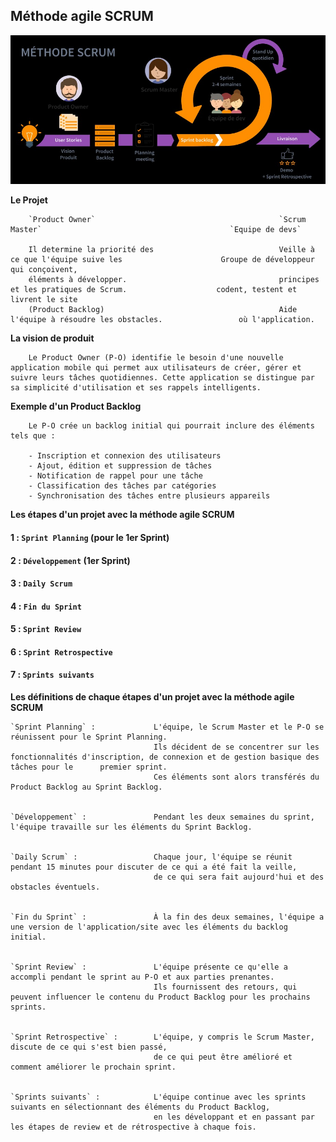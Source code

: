 ## Méthode agile SCRUM

![](/imgs/SCRUM.jpg)

**Le Projet**

        `Product Owner`                                         `Scrum Master`                                          `Equipe de devs`

        Il determine la priorité des                            Veille à ce que l'équipe suive les                      Groupe de développeur qui conçoivent,
        éléments à développer.                                  principes et les pratiques de Scrum.                    codent, testent et livrent le site
        (Product Backlog)                                       Aide l'équipe à résoudre les obstacles.                 où l'application.


**La vision de produit**

        Le Product Owner (P-O) identifie le besoin d'une nouvelle application mobile qui permet aux utilisateurs de créer, gérer et suivre leurs tâches quotidiennes. Cette application se distingue par sa simplicité d'utilisation et ses rappels intelligents.

**Exemple d'un Product Backlog**

        Le P-O crée un backlog initial qui pourrait inclure des éléments tels que :

        - Inscription et connexion des utilisateurs
        - Ajout, édition et suppression de tâches
        - Notification de rappel pour une tâche
        - Classification des tâches par catégories
        - Synchronisation des tâches entre plusieurs appareils

**Les étapes d'un projet avec la méthode agile SCRUM**


#### 1 : `Sprint Planning` (pour le 1er Sprint)
#### 2 : `Développement` (1er Sprint)
#### 3 : `Daily Scrum`
#### 4 : `Fin du Sprint`
#### 5 : `Sprint Review`
#### 6 : `Sprint Retrospective`
#### 7 : `Sprints suivants`


**Les définitions de chaque étapes d'un projet avec la méthode agile SCRUM**

```
`Sprint Planning` :             L'équipe, le Scrum Master et le P-O se réunissent pour le Sprint Planning. 
                                Ils décident de se concentrer sur les fonctionnalités d'inscription, de connexion et de gestion basique des tâches pour le      premier sprint. 
                                Ces éléments sont alors transférés du Product Backlog au Sprint Backlog.


`Développement` :               Pendant les deux semaines du sprint, l'équipe travaille sur les éléments du Sprint Backlog.


`Daily Scrum` :                 Chaque jour, l'équipe se réunit pendant 15 minutes pour discuter de ce qui a été fait la veille, 
                                de ce qui sera fait aujourd'hui et des obstacles éventuels.


`Fin du Sprint` :               À la fin des deux semaines, l'équipe a une version de l'application/site avec les éléments du backlog initial.


`Sprint Review` :               L'équipe présente ce qu'elle a accompli pendant le sprint au P-O et aux parties prenantes. 
                                Ils fournissent des retours, qui peuvent influencer le contenu du Product Backlog pour les prochains sprints.


`Sprint Retrospective` :        L'équipe, y compris le Scrum Master, discute de ce qui s'est bien passé,
                                de ce qui peut être amélioré et comment améliorer le prochain sprint.


`Sprints suivants` :            L'équipe continue avec les sprints suivants en sélectionnant des éléments du Product Backlog,
                                en les développant et en passant par les étapes de review et de rétrospective à chaque fois.
```
